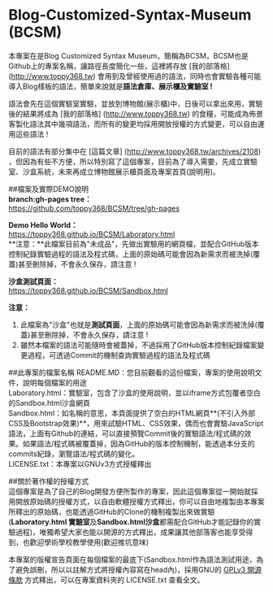 # Blog-Customized-Syntax-Museum (BCSM)
本專案在是Blog Customized Syntax Museum，簡稱為BCSM，BCSM也是Github上的專案名稱，讓路徑長度簡化一些，這裡將存放 [我的部落格] (http://www.toppy368.tw) 會用到及曾經使用過的語法，同時也會實驗各種可能導入Blog樣板的語法，簡單來說就是**語法倉庫、展示櫃及實驗室 !**

語法會先在這個實驗室實驗，並放到博物館(展示櫃)中，日後可以拿出來用，實驗後的結果將成為 [我的部落格] (http://www.toppy368.tw) 的食糧，可能成為佈景客製化語法其中幾項語法，而所有的變更均採用開放授權的方式變更，可以自由運用這些語法 !  

目前的語法有部分集中在 [這篇文章] (http://www.toppy368.tw/archives/2108) ，但因為有些不方便，所以特別寫了這個專案，目前為了導入需要，先成立實驗室、沙盒系統，未來再成立博物館展示櫃頁面及專案首頁(說明用)。  

##檔案及實際DEMO說明  
**branch:gh-pages tree：**  
https://github.com/toppy368/BCSM/tree/gh-pages

**Demo Hello World：**  
https://toppy368.github.io/BCSM/Laboratory.html  
**注意：**此檔案目前為"未成品"，先做出實驗用的網頁檔，並配合GitHub版本控制紀錄實驗過程的語法及程式碼，上面的原始碼可能會因為新需求而被洗掉(覆蓋)甚至刪除掉，不會永久保存，請注意 !  

**沙盒測試頁面：**  
https://toppy368.github.io/BCSM/Sandbox.html  

**注意：**  
1. 此檔案為"沙盒"也就是**測試頁面**，上面的原始碼可能會因為新需求而被洗掉(覆蓋)甚至刪除掉，不會永久保存，請注意 !   
2. 雖然本檔案的語法可能隨時會被蓋掉，不過採用了GitHub版本控制紀錄檔案變更過程，可透過Commit的機制查詢實驗過程的語法及程式碼  

##此專案的檔案名稱
README.MD：您目前觀看的這份檔案，專案的使用說明文件，說明每個檔案的用途  
Laboratory.html：實驗室，包含了沙盒的使用說明，並以iframe方式包覆者空白的Sandbox.html沙盒網頁  
Sandbox.html：如名稱的意思，本頁面提供了空白的HTML網頁**(不引入外部CSS及Bootstrap效果)**，用來試驗HTML、CSS效果，偶而也會實驗JavaScript語法，上面有Github的連結，可以直接預覽Commit後的實驗語法/程式碼的效果。如果語法/程式碼被覆蓋掉，因為GitHub的版本控制機制，能透過本分支的commits紀錄，瀏覽語法/程式碼的變化。  
LICENSE.txt：本專案以GNUv3方式授權釋出

##關於著作權的授權方式  
這個專案是為了自己的Blog開發方便所製作的專案，因此這個專案從一開始就採用開放原始碼的授權方式，以自由軟體授權方式釋出，你可以自由地複製由本專案所釋出的原始碼，也能透過GitHub的Clone的機制複製出來做實驗(**Laboratory.html 實驗室**及**Sandbox.html沙盒**都需配合GitHub才能記錄你的實驗過程)，唯獨希望大家也能以開源的方式釋出，成果讓其他部落客也能享受得到，也歡迎學術學校教學使用(歡迎推坑意味)  

本專案的版權宣告頁面在每個檔案的最底下(Sandbox.html作為語法測試用途，為了避免誤刪，所以以註解方式將授權內容寫在head內)，採用GNU的 [GPLv3 開源條款](http://www.gnu.org/licenses/gpl.html) 方式釋出，可以在專案資料夾的 LICENSE.txt 查看全文。